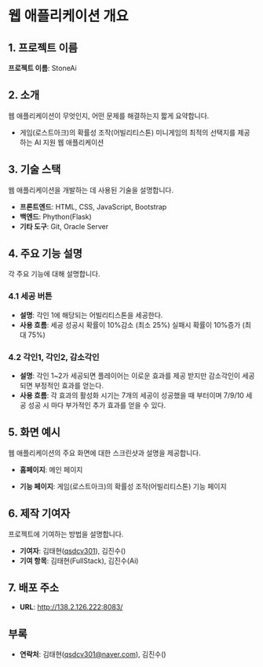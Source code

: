 # 웹 애플리케이션 개요

## 1. 프로젝트 이름

**프로젝트 이름**: StoneAi

## 2. 소개

웹 애플리케이션이 무엇인지, 어떤 문제를 해결하는지 짧게 요약합니다.

- 게임(로스트아크)의 확률성 조작(어빌리티스톤) 미니게임의 최적의 선택지를 제공하는 AI 지원 웹 애플리케이션

## 3. 기술 스택

웹 애플리케이션을 개발하는 데 사용된 기술을 설명합니다.

- **프론트엔드**: HTML, CSS, JavaScript, Bootstrap
- **백엔드**: Phython(Flask)
- **기타 도구**: Git, Oracle Server

## 4. 주요 기능 설명

각 주요 기능에 대해 설명합니다.

### 4.1 세공 버튼

- **설명**: 각인 1에 해당되는 어빌리티스톤을 세공한다.
- **사용 흐름**: 세공 성공시 확률이 10%감소 (최소 25%) 실패시 확률이 10%증가 (최대 75%)

### 4.2 각인1, 각인2, 감소각인

- **설명**: 각인 1~2가 세공되면 플레이어는 이로운 효과를 제공 받지만 감소각인이 세공되면 부정적인 효과를 얻는다.
- **사용 흐름**: 각 효과의 활성화 시기는 7개의 세공이 성공했을 때 부터이며 7/9/10 세공 성공 시 마다 부가적인 추가 효과를 얻을 수 있다.

## 5. 화면 예시

웹 애플리케이션의 주요 화면에 대한 스크린샷과 설명을 제공합니다.

- **홈페이지**: 메인 페이지

- **기능 페이지**: 게임(로스트아크)의 확률성 조작(어빌리티스톤) 기능 페이지

## 6. 제작 기여자

프로젝트에 기여하는 방법을 설명합니다.

- **기여자**: 김태현([qsdcv301](https://github.com/qsdcv301)), 김진수()
- **기여 항목**: 김태현(FullStack), 김진수(Ai)

## 7. 배포 주소

- **URL**: http://138.2.126.222:8083/

## 부록

<!-- - **참조 문서**: 프로젝트에 사용된 문서나 블로그 포스트. -->

- **연락처**: 김태현(qsdcv301@naver.com), 김진수()
